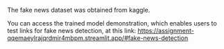 The fake news dataset was obtained from kaggle. 

You can access the trained model demonstration, which enables users to test links for fake news detection, at this link: https://assignment-qqemaeylrajqrdmir4mbpm.streamlit.app/#fake-news-detection 

